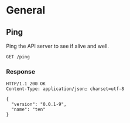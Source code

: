 # General


## Ping
Ping the API server to see if alive and well. 

```
GET /ping
```

### Response
```
HTTP/1.1 200 OK
Content-Type: application/json; charset=utf-8
```
```
{
  "version": "0.0.1-9",
  "name": "ten"
}
```
